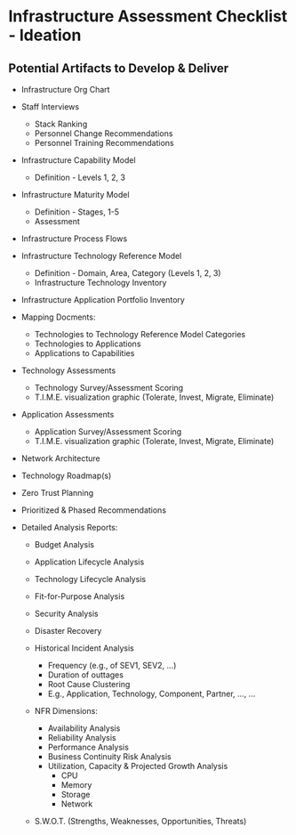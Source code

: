 
# Infrastructure Assessment Checklist - Ideation

## Potential Artifacts to Develop & Deliver

- Infrastructure Org Chart


- Staff Interviews
  + Stack Ranking
  + Personnel Change Recommendations
  + Personnel Training Recommendations 


- Infrastructure Capability Model 
  + Definition - Levels 1, 2, 3


- Infrastructure Maturity Model 
  + Definition - Stages, 1-5
  + Assessment


- Infrastructure Process Flows 


- Infrastructure Technology Reference Model 
  + Definition - Domain, Area, Category (Levels 1, 2, 3)
  + Infrastructure Technology Inventory 


- Infrastructure Application Portfolio Inventory 


- Mapping Docments:
  + Technologies to Technology Reference Model Categories
  + Technologies to Applications
  + Applications to Capabilities 


- Technology Assessments
  + Technology Survey/Assessment Scoring
  + T.I.M.E. visualization graphic (Tolerate, Invest, Migrate, Eliminate)


- Application Assessments 
  + Application Survey/Assessment Scoring
  + T.I.M.E. visualization graphic (Tolerate, Invest, Migrate, Eliminate)


- Network Architecture 


- Technology Roadmap(s)


- Zero Trust Planning


- Prioritized & Phased Recommendations 


- Detailed Analysis Reports:
  + Budget Analysis

  + Application Lifecycle Analysis

  + Technology Lifecycle Analysis

  + Fit-for-Purpose Analysis

  + Security Analysis

  + Disaster Recovery 

  + Historical Incident Analysis
    * Frequency (e.g., of SEV1, SEV2, ...)
    * Duration of outtages 
    * Root Cause Clustering
    * E.g., Application, Technology, Component, Partner, ..., ...

  + NFR Dimensions:
    * Availability Analysis
    * Reliability Analysis
    * Performance Analysis
    * Business Continuity Risk Analysis
    * Utilization, Capacity & Projected Growth Analysis
      * CPU 
      * Memory 
      * Storage
      * Network

  + S.W.O.T. (Strengths, Weaknesses, Opportunities, Threats)

  
